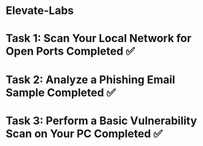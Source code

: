 # Elevate-Labs
# Task 1: Scan Your Local Network for Open Ports Completed ✅
# Task 2: Analyze a Phishing Email Sample Completed ✅
# Task 3: Perform a Basic Vulnerability Scan on Your PC Completed ✅